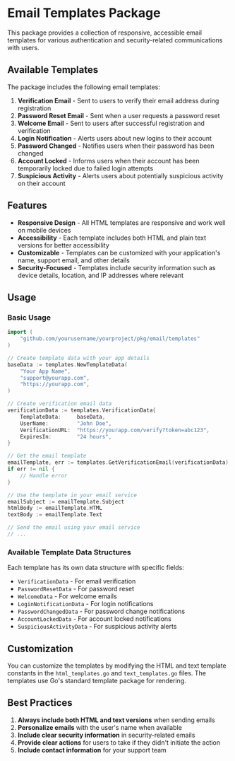 # Email Templates Package

This package provides a collection of responsive, accessible email templates for various authentication and security-related communications with users.

## Available Templates

The package includes the following email templates:

1. **Verification Email** - Sent to users to verify their email address during registration
2. **Password Reset Email** - Sent when a user requests a password reset
3. **Welcome Email** - Sent to users after successful registration and verification
4. **Login Notification** - Alerts users about new logins to their account
5. **Password Changed** - Notifies users when their password has been changed
6. **Account Locked** - Informs users when their account has been temporarily locked due to failed login attempts
7. **Suspicious Activity** - Alerts users about potentially suspicious activity on their account

## Features

- **Responsive Design** - All HTML templates are responsive and work well on mobile devices
- **Accessibility** - Each template includes both HTML and plain text versions for better accessibility
- **Customizable** - Templates can be customized with your application's name, support email, and other details
- **Security-Focused** - Templates include security information such as device details, location, and IP addresses where relevant

## Usage

### Basic Usage

```go
import (
    "github.com/yourusername/yourproject/pkg/email/templates"
)

// Create template data with your app details
baseData := templates.NewTemplateData(
    "Your App Name",
    "support@yourapp.com",
    "https://yourapp.com",
)

// Create verification email data
verificationData := templates.VerificationData{
    TemplateData:     baseData,
    UserName:         "John Doe",
    VerificationURL:  "https://yourapp.com/verify?token=abc123",
    ExpiresIn:        "24 hours",
}

// Get the email template
emailTemplate, err := templates.GetVerificationEmail(verificationData)
if err != nil {
    // Handle error
}

// Use the template in your email service
emailSubject := emailTemplate.Subject
htmlBody := emailTemplate.HTML
textBody := emailTemplate.Text

// Send the email using your email service
// ...
```

### Available Template Data Structures

Each template has its own data structure with specific fields:

- `VerificationData` - For email verification
- `PasswordResetData` - For password reset
- `WelcomeData` - For welcome emails
- `LoginNotificationData` - For login notifications
- `PasswordChangedData` - For password change notifications
- `AccountLockedData` - For account locked notifications
- `SuspiciousActivityData` - For suspicious activity alerts

## Customization

You can customize the templates by modifying the HTML and text template constants in the `html_templates.go` and `text_templates.go` files. The templates use Go's standard template package for rendering.

## Best Practices

1. **Always include both HTML and text versions** when sending emails
2. **Personalize emails** with the user's name when available
3. **Include clear security information** in security-related emails
4. **Provide clear actions** for users to take if they didn't initiate the action
5. **Include contact information** for your support team 